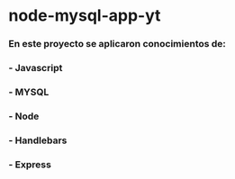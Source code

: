 # node-mysql-app-yt

### En este proyecto se aplicaron conocimientos de: 
### - Javascript 
### - MYSQL 
### - Node
### - Handlebars
### - Express
